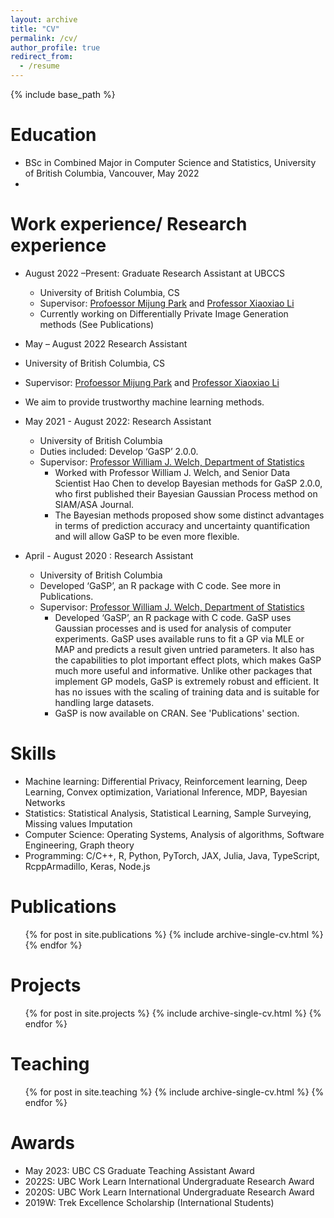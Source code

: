 ```yaml
---
layout: archive
title: "CV"
permalink: /cv/
author_profile: true
redirect_from:
  - /resume
---
```


{% include base_path %}

Education
======
* BSc in Combined Major in Computer Science and Statistics, University of British Columbia, Vancouver, May 2022
* 

Work experience/ Research experience
======
* August 2022 –Present: Graduate Research Assistant at UBCCS
  * University of British Columbia, CS
  * Supervisor: [Profoessor Mijung Park](https://scholar.google.com/citations?hl=en&inst=17001591832933267808&user=fqKsAJcAAAAJ) and [Professor Xiaoxiao Li](https://xxlya.github.io/xiaoxiao/)
  * Currently working on Differentially Private Image Generation methods (See Publications)

*  May – August 2022 Research Assistant
  * University of British Columbia, CS
  * Supervisor: [Profoessor Mijung Park](https://scholar.google.com/citations?hl=en&inst=17001591832933267808&user=fqKsAJcAAAAJ) and [Professor Xiaoxiao Li](https://xxlya.github.io/xiaoxiao/)
  * We aim to provide trustworthy machine learning methods.

* May 2021 - August 2022: Research Assistant
  * University of British Columbia
  * Duties included: Develop ‘GaSP’ 2.0.0. 
  * Supervisor: [Professor William J. Welch, Department of Statistics](https://www.stat.ubc.ca/~will/)
    *	Worked with Professor William J. Welch, and Senior Data Scientist Hao Chen to develop Bayesian methods for GaSP 2.0.0, who first published their Bayesian Gaussian Process method on SIAM/ASA Journal.
    * The Bayesian methods proposed show some distinct advantages in terms of prediction accuracy and uncertainty quantification and will allow GaSP to be even more flexible. 

* April - August 2020 : Research Assistant
  * University of British Columbia
  * Developed ‘GaSP’, an R package with C code. See more in Publications.
  * Supervisor: [Professor William J. Welch, Department of Statistics](https://www.stat.ubc.ca/~will/)
    * Developed ‘GaSP’, an R package with C code. GaSP uses Gaussian processes and is used for analysis of computer experiments. GaSP uses available runs to fit a GP via MLE or MAP and predicts a result given untried parameters. It also has the capabilities to plot important effect plots, which makes GaSP much more useful and informative. Unlike other packages that implement GP models, GaSP is extremely robust and efficient. It has no issues with the scaling of training data and is suitable for handling large datasets.
    *	GaSP is now available on CRAN. See 'Publications' section.

  
Skills
======
* Machine learning: Differential Privacy, Reinforcement learning, Deep Learning, Convex optimization, Variational Inference, MDP, Bayesian Networks
* Statistics: Statistical Analysis, Statistical Learning, Sample Surveying, Missing values Imputation
* Computer Science: Operating Systems, Analysis of algorithms, Software Engineering, Graph theory
* Programming: C/C++, R, Python, PyTorch, JAX, Julia, Java, TypeScript, RcppArmadillo, Keras, Node.js

Publications
======
  <ul>{% for post in site.publications %}
    {% include archive-single-cv.html %}
  {% endfor %}</ul>
  
Projects
======
  <ul>{% for post in site.projects %}
    {% include archive-single-cv.html %}
  {% endfor %}</ul>

Teaching
======
  <ul>{% for post in site.teaching %}
    {% include archive-single-cv.html %}
  {% endfor %}</ul>
  
Awards
======
* May 2023: UBC CS Graduate Teaching Assistant Award
* 2022S: UBC Work Learn International Undergraduate Research Award 
* 2020S: UBC Work Learn International Undergraduate Research Award 
* 2019W: Trek Excellence Scholarship (International Students)
